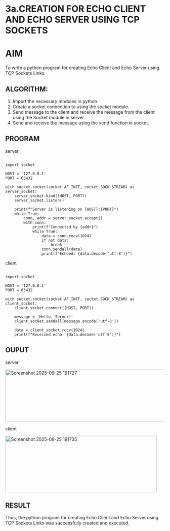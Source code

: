 # 3a.CREATION FOR ECHO CLIENT AND ECHO SERVER USING TCP SOCKETS
# AIM
To write a python program for creating Echo Client and Echo Server using TCP
Sockets Links.
## ALGORITHM:
1. Import the necessary modules in python
2. Create a socket connection to using the socket module.
3. Send message to the client and receive the message from the client using the Socket module in
 server .
4. Send and receive the message using the send function in socket.
## PROGRAM

server

```

import socket

HOST = '127.0.0.1'  
PORT = 65432        

with socket.socket(socket.AF_INET, socket.SOCK_STREAM) as server_socket:
    server_socket.bind((HOST, PORT))
    server_socket.listen()

    print(f"Server is listening on {HOST}:{PORT}")
    while True:
        conn, addr = server_socket.accept()
        with conn:
            print(f"Connected by {addr}")
            while True:
                data = conn.recv(1024)
                if not data:
                    break
                conn.sendall(data)
                print(f"Echoed: {data.decode('utf-8')}")

```

client

```

import socket

HOST = '127.0.0.1'  
PORT = 65432  

with socket.socket(socket.AF_INET, socket.SOCK_STREAM) as client_socket:
    client_socket.connect((HOST, PORT))

    message = 'Hello, Server!'
    client_socket.sendall(message.encode('utf-8'))

    data = client_socket.recv(1024)
    print(f"Received echo: {data.decode('utf-8')}")

```

## OUPUT

server

<img width="685" height="164" alt="Screenshot 2025-09-25 191727" src="https://github.com/user-attachments/assets/a4fbfeb9-cbe8-4b44-b2e1-2b64152d002e" />


client

<img width="479" height="178" alt="Screenshot 2025-09-25 191735" src="https://github.com/user-attachments/assets/4e2f648f-3875-413e-8898-73de5508b627" />


## RESULT
Thus, the python program for creating Echo Client and Echo Server using TCP Sockets Links 
was successfully created and executed.
